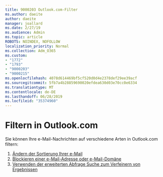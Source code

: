 ```yaml
---
title: 9000203 Outlook.com-Filter
ms.author: daeite
author: daeite
manager: joallard
ms.date: 2/27/19
ms.audience: Admin
ms.topic: article
ROBOTS: NOINDEX, NOFOLLOW
localization_priority: Normal
ms.collection: Adm_O365
ms.custom:
- "1772"
- "1793"
- "9000203"
- "9000215"
ms.openlocfilehash: 4078d614469bf5cf520d0d4e2378def29ee39acf
ms.sourcegitcommit: 5fb7a4b28859690020efdea630d03e70cc0e6334
ms.translationtype: MT
ms.contentlocale: de-DE
ms.lasthandoff: 06/28/2019
ms.locfileid: "35374960"
---
```

# <a name="filtering-in-outlookcom"></a>Filtern in Outlook.com

Sie können Ihre e-Mail-Nachrichten auf verschiedene Arten in Outlook.com filtern:

1. [Ändern der Sortierung Ihrer e-Mail](https://support.office.com/article/e650ae23-b558-4fbf-bdd1-73268f6852b7)
2. [Blockieren einer e-Mail-Adresse oder e-Mail-Domäne](https://support.office.com/article/afba1c94-77bb-4f50-8b85-057cf52f4d5e)
3. [Verwenden der erweiterten Abfrage Suche zum Verfeinern von Ergebnissen](https://support.office.com/article/88108edf-028e-4306-b87e-7400bbb40aa7)